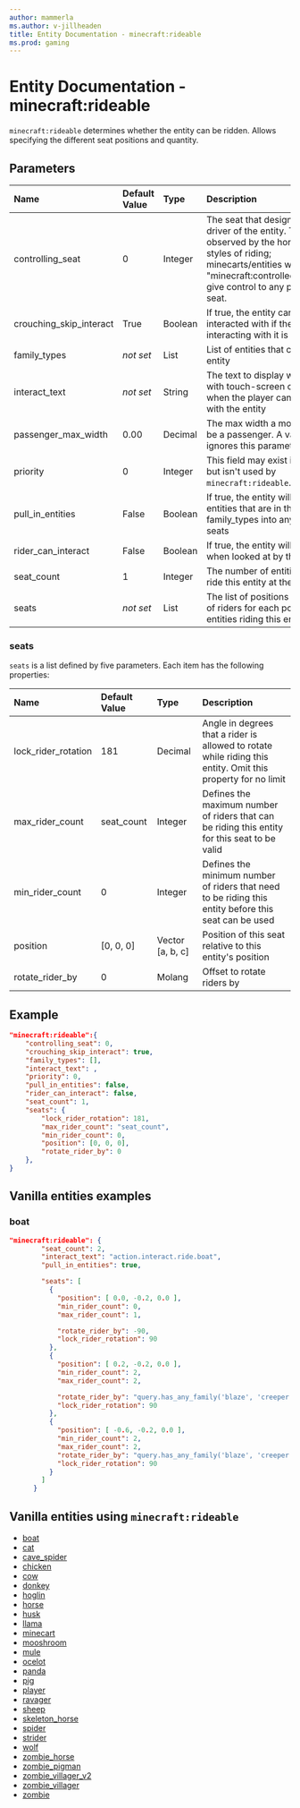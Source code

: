 ```yaml
---
author: mammerla
ms.author: v-jillheaden
title: Entity Documentation - minecraft:rideable
ms.prod: gaming
---
```


# Entity Documentation - minecraft:rideable

`minecraft:rideable` determines whether the entity can be ridden. Allows specifying the different seat positions and quantity.

## Parameters

|Name |Default Value  |Type  |Description  |
|:----------|:----------|:----------|:----------|
| controlling_seat| 0| Integer| The seat that designates the driver of the entity. This is only observed by the horse/boat styles of riding; minecarts/entities with "minecraft:controlled_by_player" give control to any player in any seat.  |
| crouching_skip_interact| True| Boolean| If true, the entity can't be interacted with if the entity interacting with it is crouching |
| family_types| *not set*| List| List of entities that can ride this entity |
| interact_text| *not set*| String| The text to display while playing with touch-screen controls when the player can interact with the entity |
| passenger_max_width| 0.00| Decimal| The max width a mob can be to be a passenger. A value of 0 ignores this parameter. |
| priority| 0| Integer| This field may exist in old data but isn't used by `minecraft:rideable`. |
| pull_in_entities| False| Boolean| If true, the entity will pull in entities that are in the correct family_types into any available seats |
| rider_can_interact| False| Boolean| If true, the entity will be picked when looked at by the rider |
| seat_count| 1| Integer| The number of entities that can ride this entity at the same time |
| seats| *not set*| List| The list of positions and number of riders for each position for entities riding this entity|

### seats

`seats` is a list defined by five parameters. Each item has the following properties:

| Name| Default Value| Type| Description |
|:-----------|:-----------|:-----------|:-----------|
| lock_rider_rotation| 181| Decimal| Angle in degrees that a rider is allowed to rotate while riding this entity. Omit this property for no limit |
| max_rider_count| seat_count| Integer| Defines the maximum number of riders that can be riding this entity for this seat to be valid |
| min_rider_count| 0| Integer| Defines the minimum number of riders that need to be riding this entity before this seat can be used |
| position| [0, 0, 0]| Vector [a, b, c]| Position of this seat relative to this entity's position |
| rotate_rider_by| 0| Molang| Offset to rotate riders by |

## Example

```json
"minecraft:rideable":{
    "controlling_seat": 0,
    "crouching_skip_interact": true,
    "family_types": [],
    "interact_text": ,
    "priority": 0,
    "pull_in_entities": false,
    "rider_can_interact": false,
    "seat_count": 1,
    "seats": {
        "lock_rider_rotation": 181,
        "max_rider_count": "seat_count",
        "min_rider_count": 0,
        "position": [0, 0, 0],
        "rotate_rider_by": 0
    },
}
```

## Vanilla entities examples

### boat

```json
"minecraft:rideable": {
        "seat_count": 2,
        "interact_text": "action.interact.ride.boat",
        "pull_in_entities": true,

        "seats": [
          {
            "position": [ 0.0, -0.2, 0.0 ],
            "min_rider_count": 0,
            "max_rider_count": 1,

            "rotate_rider_by": -90,
            "lock_rider_rotation": 90
          },
          {
            "position": [ 0.2, -0.2, 0.0 ],
            "min_rider_count": 2,
            "max_rider_count": 2,

            "rotate_rider_by": "query.has_any_family('blaze', 'creeper', 'enderman', 'illager', 'magmacube', 'piglin', 'player', 'skeleton', 'slime', 'villager', 'wandering_trader', 'witch', 'zombie', 'zombie_pigman') ? -90 : 0",
            "lock_rider_rotation": 90
          },
          {
            "position": [ -0.6, -0.2, 0.0 ],
            "min_rider_count": 2,
            "max_rider_count": 2,
            "rotate_rider_by": "query.has_any_family('blaze', 'creeper', 'enderman', 'illager', 'magmacube', 'piglin', 'player', 'skeleton', 'slime', 'villager', 'wandering_trader', 'witch', 'zombie', 'zombie_pigman') ? -90 : 0",
            "lock_rider_rotation": 90
          }
        ]
      }
```

## Vanilla entities using `minecraft:rideable`

- [boat](../../../../Source/VanillaBehaviorPack_Snippets/entities/boat.md)
- [cat](../../../../Source/VanillaBehaviorPack_Snippets/entities/cat.md)
- [cave_spider](../../../../Source/VanillaBehaviorPack_Snippets/entities/cave_spider.md)
- [chicken](../../../../Source/VanillaBehaviorPack_Snippets/entities/chicken.md)
- [cow](../../../../Source/VanillaBehaviorPack_Snippets/entities/cow.md)
- [donkey](../../../../Source/VanillaBehaviorPack_Snippets/entities/donkey.md)
- [hoglin](../../../../Source/VanillaBehaviorPack_Snippets/entities/hoglin.md)
- [horse](../../../../Source/VanillaBehaviorPack_Snippets/entities/horse.md)
- [husk](../../../../Source/VanillaBehaviorPack_Snippets/entities/husk.md)
- [llama](../../../../Source/VanillaBehaviorPack_Snippets/entities/llama.md)
- [minecart](../../../../Source/VanillaBehaviorPack_Snippets/entities/minecart.md)
- [mooshroom](../../../../Source/VanillaBehaviorPack_Snippets/entities/mooshroom.md)
- [mule](../../../../Source/VanillaBehaviorPack_Snippets/entities/mule.md)
- [ocelot](../../../../Source/VanillaBehaviorPack_Snippets/entities/ocelot.md)
- [panda](../../../../Source/VanillaBehaviorPack_Snippets/entities/panda.md)
- [pig](../../../../Source/VanillaBehaviorPack_Snippets/entities/pig.md)
- [player](../../../../Source/VanillaBehaviorPack_Snippets/entities/player.md)
- [ravager](../../../../Source/VanillaBehaviorPack_Snippets/entities/ravager.md)
- [sheep](../../../../Source/VanillaBehaviorPack_Snippets/entities/sheep.md)
- [skeleton_horse](../../../../Source/VanillaBehaviorPack_Snippets/entities/skeleton_horse.md)
- [spider](../../../../Source/VanillaBehaviorPack_Snippets/entities/spider.md)
- [strider](../../../../Source/VanillaBehaviorPack_Snippets/entities/strider.md)
- [wolf](../../../../Source/VanillaBehaviorPack_Snippets/entities/wolf.md)
- [zombie_horse](../../../../Source/VanillaBehaviorPack_Snippets/entities/zombie_horse.md)
- [zombie_pigman](../../../../Source/VanillaBehaviorPack_Snippets/entities/zombie_pigman.md)
- [zombie_villager_v2](../../../../Source/VanillaBehaviorPack_Snippets/entities/zombie_villager_v2.md)
- [zombie_villager](../../../../Source/VanillaBehaviorPack_Snippets/entities/zombie_villager.md)
- [zombie](../../../../Source/VanillaBehaviorPack_Snippets/entities/zombie.md)